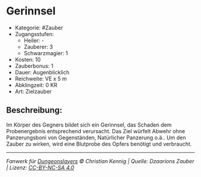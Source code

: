 # Gerinnsel

- Kategorie: #Zauber
- Zugangsstufen:
  - Heiler: -
  - Zauberer: 3
  - Schwarzmagier: 1
- Kosten: 10
- Zauberbonus: 1
- Dauer: Augenblicklich
- Reichweite: VE x 5 m
- Abklingzeit: 0 KR
- Art: Zielzauber

## Beschreibung:

Im Körper des Gegners bildet sich ein Gerinnsel, das Schaden dem Probenergebnis entsprechend verursacht. Das Ziel würfelt Abwehr ohne Panzerungsboni von Gegenständen, Natürlicher Panzerung o.ä.. Um den Zauber zu wirken, wird eine Blutprobe des Opfers benötigt und verbraucht.

---

_Fanwerk für [Dungeonslayers](https://www.dungeonslayers.net/) © Christian Kennig | Quelle: Dzaarions Zauber | Lizenz: [CC-BY-NC-SA 4.0](https://creativecommons.org/licenses/by-nc-sa/4.0/deed.de)_
